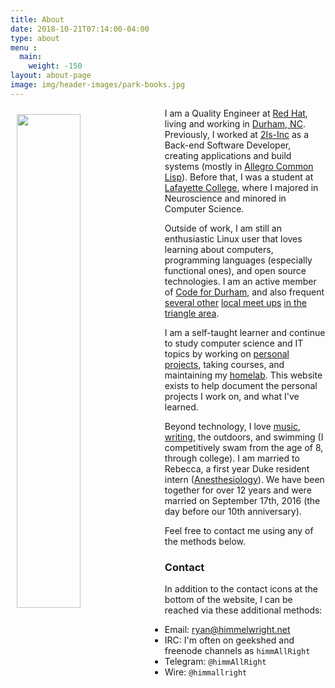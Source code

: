 ```yaml
---
title: About
date: 2018-10-21T07:14:00-04:00
type: about
menu :
  main:
    weight: -150
layout: about-page
image: img/header-images/park-books.jpg
---
```


<img src="../../img/notch-avatar.jpg" style="width: 45%; float: left; margin: 10px 10px 10px 10px;"/>

I am a Quality Engineer at [Red Hat](https://redhat.com),
living and working in [Durham, NC](https://durhamnc.gov/). Previously,
I worked at [2Is-Inc](http://2is-inc.com/) as a Back-end Software Developer,
creating applications and build systems (mostly in [Allegro Common
Lisp](https://franz.com/products/allegro-common-lisp/)). Before that, I
was a student at [Lafayette College](https://www.lafayette.edu/),
where I majored in Neuroscience and minored in Computer Science.

Outside of work, I am still an enthusiastic Linux user that loves
learning about computers, programming languages (especially functional
ones), and open source technologies. I am an active member of [Code
for Durham](http://codefordurham.com/), and also frequent [several
other](https://trilug.org/) [local
meet ups](https://www.meetup.com/TriClojure) [in
the](https://www.meetup.com/learn-code-rdu/) [triangle
area](https://www.meetup.com/Triangle-Kubernetes-Meetup/).

I am a self-taught learner and continue to study computer science and
IT topics by working on [personal
projects](https://github.com/himmAllRight?tab=repositories), taking
courses, and maintaining my
[homelab](http://ryan.himmelwright.net/pages/homelab/). This website
exists to help document the personal projects I work on, and what I've
learned.

Beyond technology, I love [music](https://bandcamp.com/himmallright),
[writing](http://ryan.himmelwright.net/post/), the outdoors, and
swimming (I competitively swam from the age of 8, through college). I
am married to Rebecca, a first year Duke resident intern
([Anesthesiology](https://anesthesia.mc.duke.edu/)). We have been
together for over 12 years and were married on September 17th, 2016
(the day before our 10th anniversary).

Feel free to contact me using any of the methods below.


### Contact
In addition to the contact icons at the bottom of the website, I can
be reached via these additional methods:

* Email: [ryan@himmelwright.net](mailto:ryan@himmelwright.net)
* IRC: I'm often on geekshed and freenode channels as `himmAllRight`
* Telegram: `@himmAllRight`
* Wire: `@himmallright`



